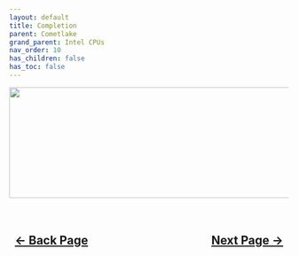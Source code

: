 ```yaml
---
layout: default
title: Completion
parent: Cometlake
grand_parent: Intel CPUs
nav_order: 10
has_children: false
has_toc: false
---
```


<style>
  .navigation-container {
    display: flex;
    justify-content: space-between;
    align-items: center;
    width: 100%;
  }
  
  .nav-button {
    margin: 10px;
  }

  .section-title{
    text-align: center
  }

  .key-title{
    text-align: left
  }
</style>

<p align="center">
  <img width="650" height="200" src="../../../../assets/Header-Placeholder.png">
</p>

<h2 align="center">
  <br>
  <div class="navigation-container">
    <a class="nav-button" href="../09-UEFI/">&larr; Back Page</a>
    <a class="nav-button" href="../../../../osinstall/01-PlanningInstallDisk/">Next Page &rarr;</a>
  </div>
  <br>
</h2>
